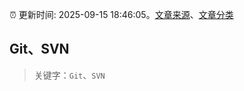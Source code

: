 :alarm_clock: 更新时间: 2025-09-15 18:46:05。[文章来源](/README.md)、[文章分类](/TAGS.md)

## Git、SVN


> 关键字：`Git`、`SVN`



